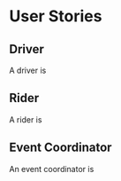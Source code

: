 # User Stories

## Driver
A driver is  

## Rider
A rider is  

## Event Coordinator
An event coordinator is 